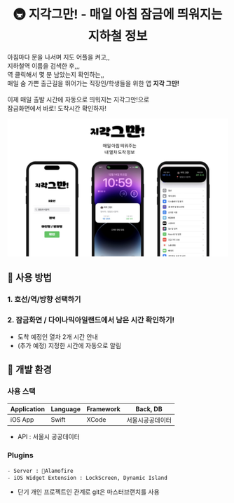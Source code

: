 
# <center> 🚇 지각그만! - 매일 아침 잠금에 띄워지는 지하철 정보 </center>
아침마다 문을 나서며 지도 어플을 켜고,, <br/>
지하철역 이름을 검색한 후,,,</br>
역 클릭해서 몇 분 남았는지 확인하는,,</br>
매일 숨 가쁜 출근길을 뛰어가는 직장인/학생들을 위한 앱 **지각 그만!**</br>
</br>
이제 매일 출발 시간에 자동으로 띄워지는 지각그만!으로</br>
잠금화면에서 바로! 도착시간 확인하자!

![타이틀이미지](./stop.jpeg)


## 📣 사용 방법
### 1. 호선/역/방향 선택하기
### 2. 잠금화면 / 다이나믹아일랜드에서 남은 시간 확인하기!

- 도착 예정인 열차 2개 시간 안내
- (추가 예정) 지정한 시간에 자동으로 알림

## 📣 개발 환경
### 사용 스택

| Application |  Language | Framework | Back, DB |
| ---- | ---- | ---- | ---- | 
| iOS App | Swift |  XCode | 서울시공공데이터 |

- API : 서울시 공공데이터 

### **Plugins**
    - Server : Alamofire 
    - iOS Widget Extension : LockScreen, Dynamic Island

* 단기 개인 프로젝트인 관계로 git은 마스터브랜치를 사용
